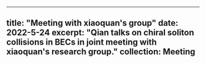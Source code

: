 
---
title: "Meeting with xiaoquan's group"
date: 2022-5-24
excerpt: "Qian talks on chiral soliton collisions in BECs in joint meeting with xiaoquan's research group."
collection: Meeting
---

